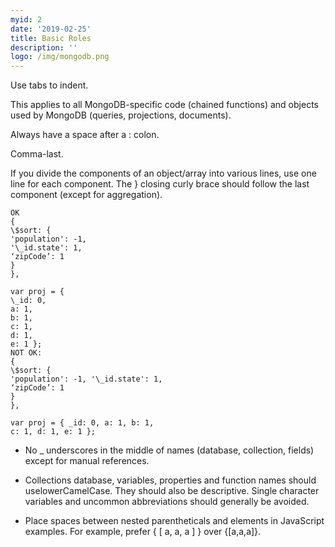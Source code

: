 ```yaml
---
myid: 2
date: '2019-02-25'
title: Basic Roles
description: ''
logo: /img/mongodb.png
---
```



Use tabs to indent.

This applies to all MongoDB-specific code (chained functions)
and objects used by MongoDB (queries, projections, documents).

Always have a space after a : colon.

Comma-last.

If you divide the components of an object/array into various lines, use one line for each component.
The } closing curly brace should follow the last component (except for aggregation).

```
OK
{
\$sort: {
'population': -1,
'\_id.state': 1,
‘zipCode’: 1
}
},

var proj = {
\_id: 0,
a: 1,
b: 1,
c: 1,
d: 1,
e: 1 };
NOT OK:
{
\$sort: {
'population': -1, '\_id.state': 1,
‘zipCode’: 1
}
},

var proj = { _id: 0, a: 1, b: 1,
c: 1, d: 1, e: 1 };
```

- No \_ underscores in the middle of names (database, collection, fields) except for manual references.

- Collections database, variables, properties and function names should uselowerCamelCase. They should also be descriptive. Single character variables and uncommon abbreviations should generally be avoided.

- Place spaces between nested parentheticals and elements in JavaScript examples. For example, prefer { [ a, a, a ] } over {[a,a,a]}.